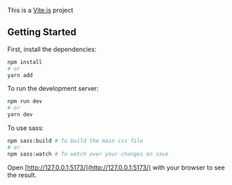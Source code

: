 This is a [Vite.js](https://vitejs.dev/) project

## Getting Started

First, install the dependencies:

```bash
npm install
# or
yarn add
```

To run the development server:

```bash
npm run dev
# or
yarn dev
```

To use sass:

```bash
npm sass:build # To build the main css file
# or
npm sass:watch # To watch over your changes on save
```

Open [http://127.0.0.1:5173/](http://127.0.0.1:5173/) with your browser to see the result.
